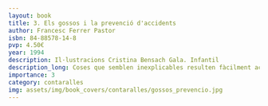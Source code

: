 ```yaml
---
layout: book
title: 3. Els gossos i la prevenció d'accidents
author: Francesc Ferrer Pastor
isbn: 84-88578-14-8
pvp: 4.50€
year: 1994
description: Il·lustracions Cristina Bensach Gala. Infantil
description_long: Coses que semblen inexplicables resulten fàcilment aclarides amb les contarelles que la saviesa popular trama. I per què els gossos en certa funció fisiològica alcen una de les potes posteriors, la tradició humorística del nostre poble ens n'ha tramés una que ens obliga, en conèixer-la, a admirar-se'n i dir Puix és veritat, caram! Ací la tens
importance: 3
category: contaralles
img: assets/img/book_covers/contaralles/gossos_prevencio.jpg
---
```

